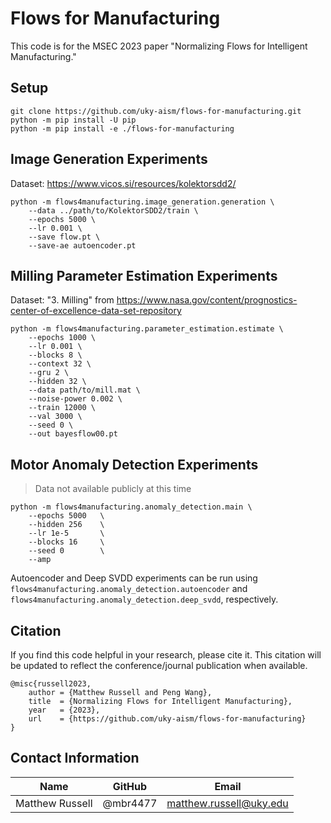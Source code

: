 # Flows for Manufacturing

This code is for the MSEC 2023 paper "Normalizing Flows for Intelligent Manufacturing."

## Setup
```
git clone https://github.com/uky-aism/flows-for-manufacturing.git
python -m pip install -U pip
python -m pip install -e ./flows-for-manufacturing
```

## Image Generation Experiments
Dataset: https://www.vicos.si/resources/kolektorsdd2/
```
python -m flows4manufacturing.image_generation.generation \
    --data ../path/to/KolektorSDD2/train \
    --epochs 5000 \
    --lr 0.001 \
    --save flow.pt \
    --save-ae autoencoder.pt
```

## Milling Parameter Estimation Experiments
Dataset: "3. Milling" from https://www.nasa.gov/content/prognostics-center-of-excellence-data-set-repository
```
python -m flows4manufacturing.parameter_estimation.estimate \
    --epochs 1000 \
    --lr 0.001 \
    --blocks 8 \
    --context 32 \
    --gru 2 \
    --hidden 32 \
    --data path/to/mill.mat \
    --noise-power 0.002 \
    --train 12000 \
    --val 3000 \
    --seed 0 \
    --out bayesflow00.pt
```

## Motor Anomaly Detection Experiments

> Data not available publicly at this time

```
python -m flows4manufacturing.anomaly_detection.main \
    --epochs 5000   \
    --hidden 256    \
    --lr 1e-5       \
    --blocks 16     \
    --seed 0        \
    --amp
```

Autoencoder and Deep SVDD experiments can be run using
`flows4manufacturing.anomaly_detection.autoencoder`
and `flows4manufacturing.anomaly_detection.deep_svdd`,
respectively.

## Citation
If you find this code helpful in your research, please cite it.
This citation will be updated to reflect the conference/journal publication when available.
```
@misc{russell2023,
    author = {Matthew Russell and Peng Wang},
    title  = {Normalizing Flows for Intelligent Manufacturing},
    year   = {2023},
    url    = {https://github.com/uky-aism/flows-for-manufacturing} 
}
```

## Contact Information
| Name |  GitHub | Email |
|-|-|-|
|Matthew Russell|@mbr4477|matthew.russell@uky.edu|
